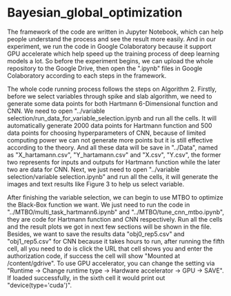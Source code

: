 # Bayesian_global_optimization

The framework of the code are written in Jupyter Notebook, which can help people understand the process and see the result more easily. And in our experiment, we run the code in Google Colaboratory because it support GPU accelerate which help speed up the training process of deep learning models a lot. So before the experiment begins, we can upload the whole repository to the Google Drive, then open the ".ipynb" files in Google Colaboratory according to each steps in the framework.

The whole code running process follows the steps on Algorithm 2. Firstly, before we select variables through spike and slab algorithm, we need to generate some data points for both Hartmann 6-Dimensional function and CNN. We need to open "../variable selection/run_data_for_variable_selection.ipynb and run all the cells. It will automatically generate 2000 data points for Hartmann function and 500 data points for choosing hyperparameters of CNN, because of limited computing power we can not generate more points but it is still effective according to the theory. And all these data will be save in "../Data", named as "X_hartamann.csv", "Y_hartamann.csv" and "X.csv", "Y.csv", the former two represents for inputs and outputs for Hartmann function while the later two are data for CNN. Next, we just need to open "../variable selection/variable selection.ipynb" and run all the cells, it will generate the images and text results like Figure 3 to help us select variable.

After finishing the variable selection, we can begin to use MTBO to optimize the Black-Box function we want. We just need to run the code in "../MTBO/multi_task_hartmann6.ipynb" and "../MTBO/tune_cnn_mtbo.ipynb", they are code for Hartmann function and CNN respectively. Run all the cells and the result plots we got in next few sections will be shown in the file. Besides, we want to save the results data "obj0\_rep5.csv" and "obj1\_rep5.csv" for CNN because it takes hours to run, after running the fifth cell, all you need to do is click the URL that cell shows you and enter the authorization code, if success the cell will show "Mounted at /content/gdrive". To use GPU accelerator, you can change the setting via "Runtime -> Change runtime type -> Hardware accelerator -> GPU -> SAVE". If loaded successfully, in the sixth cell it would print out "device(type='cuda')".